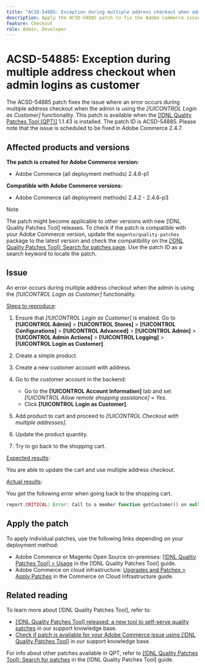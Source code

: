 ```yaml
---
title: "ACSD-54885: Exception during multiple address checkout when admin logs in as customer"
description: Apply the ACSD-54885 patch to fix the Adobe Commerce issue where an error occurs during multiple address checkout when the admin is using the "Login as Customer" functionality.
feature: Checkout
role: Admin, Developer
---
```

# ACSD-54885: Exception during multiple address checkout when admin logins as customer

The ACSD-54885 patch fixes the issue where an error occurs during multiple address checkout when the admin is using the *[!UICONTROL Login as Customer]* functionality. This patch is available when the [[!DNL Quality Patches Tool (QPT)]](/help/announcements/adobe-commerce-announcements/magento-quality-patches-released-new-tool-to-self-serve-quality-patches.md) 1.1.43 is installed. The patch ID is ACSD-54885. Please note that the issue is scheduled to be fixed in Adobe Commerce 2.4.7.

## Affected products and versions

**The patch is created for Adobe Commerce version:**

* Adobe Commerce (all deployment methods) 2.4.6-p1

**Compatible with Adobe Commerce versions:**

* Adobe Commerce (all deployment methods) 2.4.2 - 2.4.6-p3

>[!NOTE]
>
>The patch might become applicable to other versions with new [!DNL Quality Patches Tool] releases. To check if the patch is compatible with your Adobe Commerce version, update the `magento/quality-patches` package to the latest version and check the compatibility on the [[!DNL Quality Patches Tool]: Search for patches page](https://experienceleague.adobe.com/tools/commerce-quality-patches/index.html). Use the patch ID as a search keyword to locate the patch.

## Issue

An error occurs during multiple address checkout when the admin is using the *[!UICONTROL Login as Customer]* functionality.

<u>Steps to reproduce</u>:

1. Ensure that *[!UICONTROL Login as Customer]* is enabled. Go to **[!UICONTROL Admin]** > **[!UICONTROL Stores]** > **[!UICONTROL Configurations]** > **[!UICONTROL Advanced]** > **[!UICONTROL Admin]** > **[!UICONTROL Admin Actions]** > **[!UICONTROL Logging]** > **[!UICONTROL Login as Customer]**.
1. Create a simple product.
1. Create a new customer account with address.
1. Go to the customer account in the backend:

    * Go to the **[!UICONTROL Account Information]** tab and set *[!UICONTROL Allow remote shopping assistance]* = *Yes*.
    * Click **[!UICONTROL Login as Customer]**.

1. Add product to cart and proceed to *[!UICONTROL Checkout with multiple addresses]*.
1. Update the product quantity.
1. Try to go back to the shopping cart.

<u>Expected results</u>:

You are able to update the cart and use multiple address checkout.

<u>Actual results</u>:

You get the following error when going back to the shopping cart.

```PHP
report.CRITICAL: Error: Call to a member function getCustomer() on null in magento2ee/app/code/Magento/LoginAsCustomerLogging/Observer/LogUpdateQtyObserver.php:88
```

## Apply the patch

To apply individual patches, use the following links depending on your deployment method:

* Adobe Commerce or Magento Open Source on-premises: [[!DNL Quality Patches Tool] > Usage](https://experienceleague.adobe.com/docs/commerce-operations/tools/quality-patches-tool/usage.html) in the [!DNL Quality Patches Tool] guide.
* Adobe Commerce on cloud infrastructure: [Upgrades and Patches > Apply Patches](https://experienceleague.adobe.com/docs/commerce-cloud-service/user-guide/develop/upgrade/apply-patches.html) in the Commerce on Cloud Infrastructure guide.

## Related reading

To learn more about [!DNL Quality Patches Tool], refer to:

* [[!DNL Quality Patches Tool] released: a new tool to self-serve quality patches](/help/announcements/adobe-commerce-announcements/magento-quality-patches-released-new-tool-to-self-serve-quality-patches.md) in our support knowledge base.
* [Check if patch is available for your Adobe Commerce issue using [!DNL Quality Patches Tool]](/help/support-tools/patches-available-in-qpt-tool/check-patch-for-magento-issue-with-magento-quality-patches.md) in our support knowledge base.

For info about other patches available in QPT, refer to [[!DNL Quality Patches Tool]: Search for patches](https://experienceleague.adobe.com/tools/commerce-quality-patches/index.html) in the [!DNL Quality Patches Tool] guide.
